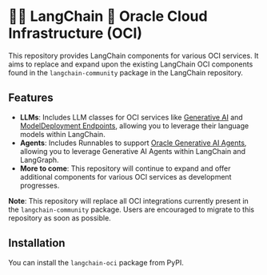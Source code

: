 # 🦜️🔗 LangChain 🤝 Oracle Cloud Infrastructure (OCI)

This repository provides LangChain components for various OCI services. It aims to replace and expand upon the existing LangChain OCI components found in the `langchain-community` package in the LangChain repository.

## Features

- **LLMs**: Includes LLM classes for OCI services like [Generative AI](https://cloud.oracle.com/ai-services/generative-ai) and [ModelDeployment Endpoints](https://cloud.oracle.com/ai-services/model-deployment), allowing you to leverage their language models within LangChain.
- **Agents**: Includes Runnables to support [Oracle Generative AI Agents](https://www.oracle.com/artificial-intelligence/generative-ai/agents/), allowing you to leverage Generative AI Agents within LangChain and LangGraph.
- **More to come**: This repository will continue to expand and offer additional components for various OCI services as development progresses.

**Note**: This repository will replace all OCI integrations currently present in the `langchain-community` package. Users are encouraged to migrate to this repository as soon as possible.

## Installation

You can install the `langchain-oci` package from PyPI.
